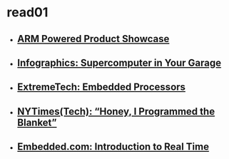 # read01

- ## [ARM Powered Product Showcase](read01/read01a.md)
- ## [Infographics: Supercomputer in Your Garage](read01/read01b.md)
- ## [ExtremeTech: Embedded Processors](read01/read01c.md)
- ## [NYTimes(Tech): “Honey, I Programmed the Blanket”](read01/read01d.md)
- ## [Embedded.com: Introduction to Real Time](read01/read01e.md)
